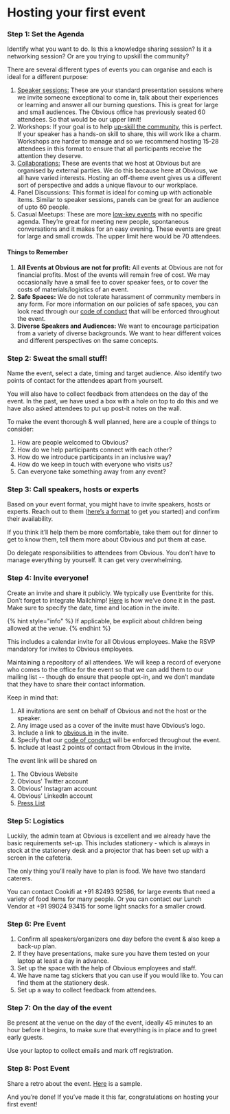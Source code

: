 # Hosting your first event

### Step 1: Set the Agenda

Identify what you want to do. Is this a knowledge sharing session? Is it a networking session? Or are you trying to upskill the community?

There are several different types of events you can organise and each is ideal for a different purpose:

1. [Speaker sessions:](https://www.eventbrite.com/e/celebrating-women-in-design-tickets-85726449117#) These are your standard presentation sessions where we invite someone exceptional to come in, talk about their experiences or learning and answer all our burning questions. This is great for large and small audiences. The Obvious office has previously seated 60 attendees. So that would be our upper limit! 
2. Workshops: If your goal is to help [up-skill the community](https://www.eventbrite.com/e/ethical-user-research-towards-a-code-of-ethics-for-researching-the-nbu-tickets-87958816187), this is perfect. If your speaker has a hands-on skill to share, this will work like a charm. Workshops are harder to manage and so we recommend hosting 15-28 attendees in this format to ensure that all participants receive the attention they deserve.
3. [Collaborations:](https://hasgeek.com/kaarana/2020-01-code-and-law-with-gautam-bhatia/) These are events that we host at Obvious but are organised by external parties. We do this because here at Obvious, we all have varied interests. Hosting an off-theme event gives us a different sort of perspective and adds a unique flavour to our workplace. 
4. Panel Discussions: This format is ideal for coming up with actionable items. Similar to speaker sessions, panels can be great for an audience of upto 60 people. 
5. Casual Meetups: These are more [low-key events](https://twitter.com/kshitiz/status/1193727000977920000) with no specific agenda. They’re great for meeting new people, spontaneous conversations and it makes for an easy evening. These events are great for large and small crowds. The upper limit here would be 70 attendees. 

#### **Things to Remember**

1. **All Events at Obvious are not for profit:** All events at Obvious are not for financial profits. Most of the events will remain free of cost. We may occasionally have a small fee to cover speaker fees, or to cover the costs of materials/logistics of an event.
2. **Safe Spaces:** We do not tolerate harassment of community members in any form. For more information on our policies of safe spaces, you can look read through our [code of conduct](https://playbook.obvious.in/employee-handbook/employment-policies/code-of-conduct) that will be enforced throughout the event.
3. **Diverse Speakers and Audiences:** We want to encourage participation from a variety of diverse backgrounds. We want to hear different voices and different perspectives on the same concepts. 

### Step 2: Sweat the small stuff!

Name the event, select a date, timing and target audience. Also identify two points of contact for the attendees apart from yourself. 

You will also have to collect feedback from attendees on the day of the event. In the past, we have used a box with a hole on top to do this and we have also asked attendees to put up post-it notes on the wall.

To make the event thorough & well planned, here are a couple of things to consider:

1. How are people welcomed to Obvious?
2. How do we help participants connect with each other?
3. How do we introduce participants in an inclusive way?
4. How do we keep in touch with everyone who visits us?
5. Can everyone take something away from any event?

### Step 3: Call speakers, hosts or experts

Based on your event format, you might have to invite speakers, hosts or experts. Reach out to them \([here’s a format](inviting-speakers-template.md) to get you started\) and confirm their availability.

If you think it’ll help them be more comfortable, take them out for dinner to get to know them, tell them more about Obvious and put them at ease. 

Do delegate responsibilities to attendees from Obvious. You don’t have to manage everything by yourself. It can get very overwhelming. 

### Step 4: Invite everyone!

Create an invite and share it publicly. We typically use Eventbrite for this. Don’t forget to integrate Mailchimp! [Here](https://www.eventbrite.com/e/celebrating-women-in-design-tickets-85726449117#) is how we’ve done it in the past. Make sure to specify the date, time and location in the invite.

{% hint style="info" %}
If applicable, be explicit about children being allowed at the venue.
{% endhint %}

This includes a calendar invite for all Obvious employees. Make the RSVP mandatory for invites to Obvious employees.

Maintaining a repository of all attendees. We will keep a record of everyone who comes to the office for the event so that we can add them to our mailing list -- though do ensure that people opt-in, and we don’t mandate that they have to share their contact information.

Keep in mind that:

1. All invitations are sent on behalf of Obvious and not the host or the speaker. 
2. Any image used as a cover of the invite must have Obvious’s logo. 
3. Include a link to [obvious.in](https://obvious.in/) in the invite.
4. Specify that our [code of conduct](../../employee-handbook/employment-policies/code-of-conduct.md) will be enforced throughout the event.
5. Include at least 2 points of contact from Obvious in the invite.

The event link will be shared on

1. The Obvious Website
2. Obvious’ Twitter account
3. Obvious’ Instagram account
4. Obvious’ LinkedIn account
5. [Press List](https://docs.google.com/document/d/1Wory6dvexhW9jv89qboRKxHz2WX6pmgqSB8ZMThvKwk/edit?usp=sharing)

### Step 5: Logistics

Luckily, the admin team at Obvious is excellent and we already have the basic requirements set-up. This includes stationery - which is always in stock at the stationery desk and a projector that has been set up with a screen in the cafeteria.

The only thing you’ll really have to plan is food. We have two standard caterers. 

You can contact Cookifi at +91 82493 92586, for large events that need a variety of food items for many people. Or you can contact our Lunch Vendor at +91 99024 93415 for some light snacks for a smaller crowd.

### Step 6: Pre Event

1. Confirm all speakers/organizers one day before the event & also keep a back-up plan.
2. If they have presentations, make sure you have them tested on your laptop at least a day in advance. 
3. Set up the space with the help of Obvious employees and staff.
4. We have name tag stickers that you can use if you would like to. You can find them at the stationery desk. 
5. Set up a way to collect feedback from attendees. 

### Step 7: On the day of the event

Be present at the venue on the day of the event, ideally 45 minutes to an hour before it begins, to make sure that everything is in place and to greet early guests.

Use your laptop to collect emails and mark off registration.

### Step 8: Post Event

Share a retro about the event. [Here](https://docs.google.com/document/d/1A3FQVUH-S25cCRAHWr0w4KGEiICebdFGDhbAhGIsqYE/edit?usp=sharing) is a sample.

And you’re done! If you’ve made it this far, congratulations on hosting your first event!   


